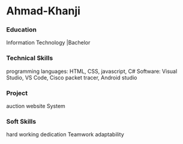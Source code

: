 # Ahmad-Khanji

### Education
Information Technology |Bachelor

### Technical Skills

programming languages: HTML, CSS, javascript, C#
Software: Visual Studio, VS Code, Cisco packet tracer, Android studio

### Project
auction website System

### Soft Skills
hard working
dedication
Teamwork
adaptability
 
